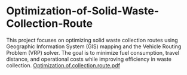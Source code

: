 # Optimization-of-Solid-Waste-Collection-Route
This project focuses on optimizing solid waste collection routes using Geographic Information System (GIS) mapping and the Vehicle Routing Problem (VRP) solver. The goal is to minimize fuel consumption, travel distance, and operational costs while improving efficiency in waste collection.
[Optimization.of.collection.route.pdf](https://github.com/user-attachments/files/19372945/Optimization.of.collection.route.pdf)

